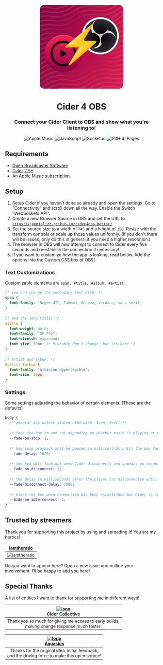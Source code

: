 <div align="center">
<img src="c4obs.png" width="275px" style="border-radius: 5%;">

# Cider 4 OBS
### Connect your Cider Client to OBS and show what you're listening to!

![Apple Music](https://img.shields.io/badge/Apple_Music-9933CC?style=for-the-badge&logo=apple-music&logoColor=white)
![JavaScript](https://img.shields.io/badge/javascript-%23323330.svg?style=for-the-badge&logo=javascript&logoColor=%23F7DF1E)
![Socket.io](https://img.shields.io/badge/Socket.io-black?style=for-the-badge&logo=socket.io&badgeColor=010101)
![GitHub Pages](https://img.shields.io/badge/github%20pages-121013?style=for-the-badge&logo=github&logoColor=white)

</div>

## Requirements
* [Open Broadcaster Software](https://obsproject.com/)
* [Cider 2.5+](https://cider.sh)
* An Apple Music subscription.

## Setup
1. Setup Cider if you haven't done so already and open the settings. Go to "Connectivity" and scroll down all the way. Enable the Switch "WebSockets API".
2. Create a new Browser Source in OBS and set the URL to [`https://jennielizz.github.io/cider4obs-better/`](https://jennielizz.github.io/cider4obs-better/).
3. Set the source size to a width of `745` and a height of `250`. Resize with the transform controls or scale up those values uniformly. (if you don't there will be issues, only do this in general if you need a higher resolution.)
4. The browser in OBS will now attempt to connect to Cider every five seconds and reestablish the connection if necessary!
5. If you want to customize how the app is looking, read below. Add the options into the Custom CSS box of OBS!

### Text Customizations
Customizable elements are `span, #title, #album, #artist`.
```css
/* you can change the secondary font with: */
span {
  font-family: "Segoe UI", Tahoma, Geneva, Verdana, sans-serif;
}

/* and the song title: */
#title {
  font-weight: bold;
  font-family: "SF Pro";
  font-stretch: expanded;
  font-size: 20px; /* Probably don't change, but its here */
}

/* artist and album: */
#artist #album {
  font-family: "Atkinson Hyperlegible";
  font-size: 30px;
}
```

### Settings
Some settings adjusting the behavior of certain elements. (These are the defaults)
```css
body {
  /* general key unless stated otherwise: 1=on, 0=off */
  
  /* fade the box in and out depending on whether music is playing or not */
  --fade-on-stop: 1;

  /* how long playback must be paused in milliseconds until the box fades (if enabled) */
  --fade-delay: 1000;

  /* the box will fade out when Cider disconnects and appears on reconnecting */
  --fade-on-disconnect: 1;

  /* the delay in milliseconds after the player has disconnected until the box fades */
  --fade-disconnect-delay: 3000;

  /* hides the box when connection has been established but Cider is idle */
  --hide-on-idle-connect: 1;
}
```

## Trusted by streamers
Thank you for supporting this project by using and spreading it! You are my heroes!

<div align="center">

| [iamtheratio](https://www.twitch.tv/amtheratio) |
|:-:|
| [![iamtheratio](https://zip.finnley.dev/r/DErk2u.png)](https://www.twitch.tv/iamtheratio) |

</div>

Do you want to appear here? Open a new issue and outline your involvement. I'll be happy to add you here!

## Special Thanks
A list of entities I want to thank for supporting me in different ways!

<div align="center">

| [![logo](https://avatars.githubusercontent.com/u/87914859?s=70)<br>Cider Collective](https://github.com/ciderapp/) |
| :-: |
| Thank you so much for giving me access to early builds,<br>making change response much faster! |

| [![logo](https://static-cdn.jtvnw.net/jtv_user_pictures/245fe4a9-fc34-411f-8db8-c27728ca6e7e-profile_image-70x70.png)<br>Aquasius](https://www.twitch.tv/aquasius) |
| :-: |
| Thanks for the original idea, initial feedback,<br>and the driving force to make this open source! |
</div>
